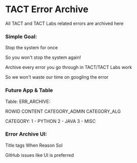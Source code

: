 # TACT Error Archive


All TACT and TACT Labs related errors are archived here



### Simple Goal:

Stop the system for once

So you won't stop the system again!




Archive every error you go through in TACT/TACT Labs work

So we won't waste our time on googling the error


### Future App & Table

Table:
ERR_ARCHIVE:

ROWID
CONTENT
CATEGORY_ADMIN
CATEGORY_ALG

CATEGORY:
1 - PYTHON
2 - JAVA
3 - MISC


### Error Archive UI:

Title
tags
When
Reason
Sol

GitHub issues like UI is preferred